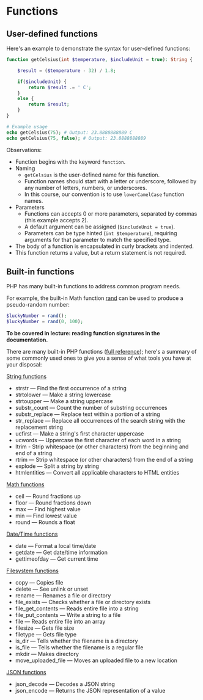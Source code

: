 # Functions

## User-defined functions
Here's an example to demonstrate the syntax for user-defined functions:

```php
function getCelsius(int $temperature, $includeUnit = true): String {

    $result = ($temperature - 32) / 1.8;

    if($includeUnit) {
        return $result .= ' C';
    }
    else {
        return $result;
    }
}

# Example usage
echo getCelsius(75); # Output: 23.8888888889 C
echo getCelsius(75, false); # Output: 23.8888888889
```

Observations:

* Function begins with the keyword `function`.
* Naming
    * `getCelsius` is the user-defined name for this function.
    * Function names should start with a letter or underscore, followed by any number of letters, numbers, or underscores.
    * In this course, our convention is to use `lowerCamelCase` function names.
* Parameters
    * Functions can accepts 0 or more parameters, separated by commas (this example accepts 2).
    * A default argument can be assigned (`$includeUnit = true`).
    * Parameters can be type hinted (`int $temperature`), requiring arguments for that parameter to match the specified type.
* The body of a function is encapsulated in curly brackets and indented.
* This function returns a value, but a return statement is not required.


## Built-in functions
PHP has many built-in functions to address common program needs.

For example, the built-in Math function [rand](http://php.net/manual/en/function.rand.php) can be used to produce a pseudo-random number:

```php
$luckyNumber = rand();
$luckyNumber = rand(0, 100);
```

__To be covered in lecture: reading function signatures in the documentation.__


There are many built-in PHP functions ([full reference](http://php.net/manual/en/funcref.php)); here's a summary of some commonly used ones to give you a sense of what tools you have at your disposal:

[String functions](http://php.net/manual/en/book.strings.php)
+ strstr — Find the first occurrence of a string
+ strtolower — Make a string lowercase
+ strtoupper — Make a string uppercase
+ substr_count — Count the number of substring occurrences
+ substr_replace — Replace text within a portion of a string
+ str_replace — Replace all occurrences of the search string with the replacement string
+ ucfirst — Make a string's first character uppercase
+ ucwords — Uppercase the first character of each word in a string
+ ltrim - Strip whitespace (or other characters) from the beginning and end of a string
+ rtrim — Strip whitespace (or other characters) from the end of a string
+ explode — Split a string by string
+ htmlentities — Convert all applicable characters to HTML entities

[Math functions](http://php.net/manual/en/book.math.php)
+ ceil — Round fractions up
+ floor — Round fractions down
+ max — Find highest value
+ min — Find lowest value
+ round — Rounds a float

[Date/Time functions](http://php.net/manual/en/ref.datetime.php)
+ date — Format a local time/date
+ getdate — Get date/time information
+ gettimeofday — Get current time

[Filesystem functions](http://php.net/manual/en/book.filesystem.php)
+ copy — Copies file
+ delete — See unlink or unset
+ rename — Renames a file or directory
+ file_exists — Checks whether a file or directory exists
+ file_get_contents — Reads entire file into a string
+ file_put_contents — Write a string to a file
+ file — Reads entire file into an array
+ filesize — Gets file size
+ filetype — Gets file type
+ is_dir — Tells whether the filename is a directory
+ is_file — Tells whether the filename is a regular file
+ mkdir — Makes directory
+ move_uploaded_file — Moves an uploaded file to a new location

[JSON functions](http://php.net/manual/en/book.json.php)
+ json_decode — Decodes a JSON string
+ json_encode — Returns the JSON representation of a value
